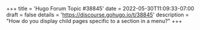 +++
title = 'Hugo Forum Topic #38845'
date = 2022-05-30T11:09:33-07:00
draft = false
details = 'https://discourse.gohugo.io/t/38845'
description = "How do you display child pages specific to a section in a menu?"
+++
